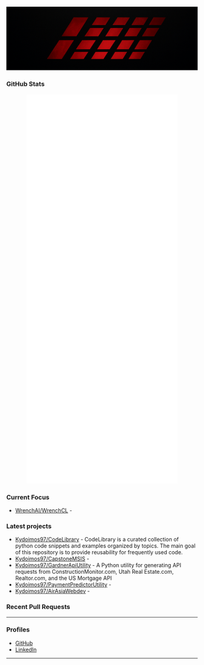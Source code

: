 <p align="center">
  <img 
    src="./banner.png" 
    alt="Kydoimos97 Banner" 
  />
</p>

### GitHub Stats

<p align="center">
  <img 
    src="./github-metrics.svg" 
    alt="Kydoimos97 GitHub Metrics" 
  />
</p>

### Current Focus

- [WrenchAI/WrenchCL](https://github.com/WrenchAI/WrenchCL) - 

### Latest projects

- [Kydoimos97/CodeLibrary](https://github.com/Kydoimos97/CodeLibrary) - CodeLibrary is a curated collection of python code snippets and examples organized by topics. The main goal of this repository is to provide reusability for frequently used code.
- [Kydoimos97/CapstoneMSIS](https://github.com/Kydoimos97/CapstoneMSIS) - 
- [Kydoimos97/GardnerApiUtility](https://github.com/Kydoimos97/GardnerApiUtility) - A Python utility for generating API requests from ConstructionMonitor.com, Utah Real Estate.com, Realtor.com, and the US Mortgage API
- [Kydoimos97/PaymentPredictorUtility](https://github.com/Kydoimos97/PaymentPredictorUtility) - 
- [Kydoimos97/AirAsiaWebdev](https://github.com/Kydoimos97/AirAsiaWebdev) - 

### Recent Pull Requests


---

### Profiles

- [GitHub](https://github.com/Kydoimos97)
- [LinkedIn](https://www.linkedin.com/in/willem-vd-schans/)

---

